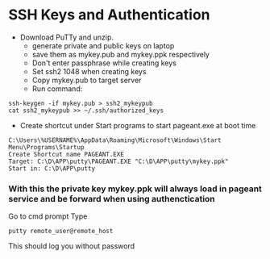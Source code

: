 # SSH Keys and Authentication

- Download PuTTy and unzip.
  + generate private and public keys on laptop
  + save them as mykey.pub and mykey.ppk respectively
  + Don't enter passphrase while creating keys
  + Set ssh2 1048 when creating keys
  + Copy mykey.pub to target server
  + Run command: 
```
ssh-keygen -if mykey.pub > ssh2_mykeypub
cat ssh2_mykeypub >> ~/.ssh/authorized_keys
```

- Create shortcut under Start programs to start pageant.exe at boot time
```
C:\Users\%USERNAME%\AppData\Roaming\Microsoft\Windows\Start Menu\Programs\Startup
Create Shortcut name PAGEANT.EXE
Target: C:\D\APP\putty\PAGEANT.EXE "C:\D\APP\putty\mykey.ppk"
Start in: C:\D\APP\putty
```
### With this the private key mykey.ppk will always load in pageant service and be forward when using authenctication

Go to cmd prompt
Type
```
putty remote_user@remote_host
```
This should log you without password
